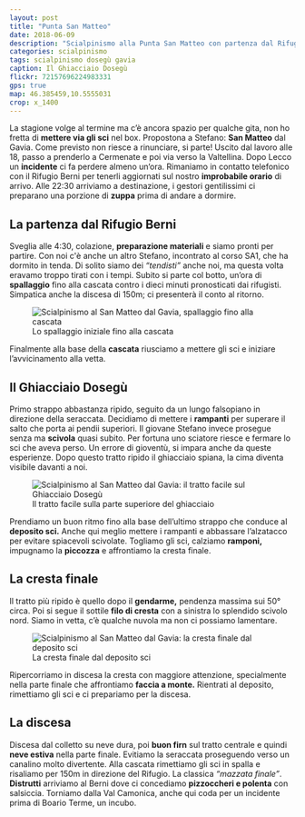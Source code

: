 ```yaml
---
layout: post
title: "Punta San Matteo"
date: 2018-06-09
description: "Scialpinismo alla Punta San Matteo con partenza dal Rifugio Berni nei pressi del Passo Gavia"
categories: scialpinismo
tags: scialpinismo dosegù gavia 
caption: Il Ghiacciaio Dosegù
flickr: 72157696224983331
gps: true
map: 46.385459,10.5555031
crop: x_1400
---
```


La stagione volge al termine ma c’è ancora spazio per qualche gita, non ho fretta di **mettere via gli sci** nel box. Propostona a Stefano: **San Matteo** dal Gavia. Come previsto non riesce a rinunciare, si parte!
Uscito dal lavoro alle 18, passo a prenderlo a Cermenate e poi via verso la Valtellina. Dopo Lecco un **incidente** ci fa perdere almeno un‘ora. Rimaniamo in contatto telefonico con il Rifugio Berni per tenerli aggiornati sul nostro **improbabile orario** di arrivo. Alle 22:30 arriviamo a destinazione, i gestori gentilissimi ci preparano una porzione di **zuppa** prima di andare a dormire.

## La partenza dal Rifugio Berni

Sveglia alle 4:30, colazione, **preparazione materiali** e siamo pronti per partire. Con noi c'è anche un altro Stefano, incontrato al corso SA1, che ha dormito in tenda. Di solito siamo dei *“tendisti”* anche noi, ma questa volta eravamo troppo tirati con i tempi. Subito si parte col botto, un’ora di **spallaggio** fino alla cascata contro i dieci minuti pronosticati dai rifugisti. Simpatica anche la discesa di 150m; ci presenterà il conto al ritorno.

<figure>
    <img src="https://farm2.staticflickr.com/1728/42710020782_ca3bd26426_c.jpg" alt="Scialpinismo al San Matteo dal Gavia, spallaggio fino alla cascata" /> 
    <figcaption>Lo spallaggio iniziale fino alla cascata</figcaption>
</figure>

Finalmente alla base della **cascata** riusciamo a mettere gli sci e iniziare l’avvicinamento alla vetta.

## Il Ghiacciaio Dosegù

Primo strappo abbastanza ripido, seguito da un lungo falsopiano in direzione della seraccata. Decidiamo di mettere i **rampanti** per superare il salto che porta ai pendii superiori. Il giovane Stefano invece prosegue senza ma **scivola** quasi subito. Per fortuna uno sciatore riesce e fermare lo sci che aveva perso. Un errore di gioventù, si impara anche da queste esperienze. Dopo questo tratto ripido il ghiacciaio spiana, la cima diventa visibile davanti a noi. 

<figure>
    <img src="https://farm2.staticflickr.com/1755/28885697568_3eb8d1c9bc_c.jpg" alt="Scialpinismo al San Matteo dal Gavia: il tratto facile sul Ghiacciaio Dosegù" /> 
    <figcaption>Il tratto facile sulla parte superiore del ghiacciaio</figcaption>
</figure>
 
Prendiamo un buon ritmo fino alla base dell’ultimo strappo che conduce al **deposito sci.** Anche qui meglio mettere i rampanti e abbassare l’alzatacco per evitare spiacevoli scivolate. Togliamo gli sci, calziamo **ramponi,** impugnamo la **piccozza** e affrontiamo la cresta finale.

## La cresta finale

Il tratto più ripido è quello dopo il **gendarme,** pendenza massima sui 50° circa. Poi si segue il sottile **filo di cresta** con a sinistra lo splendido scivolo nord. Siamo in vetta, c’è qualche nuvola ma non ci possiamo lamentare. 

<figure>
    <img src="https://farm2.staticflickr.com/1749/41859162315_86b29bb141_c.jpg" alt="Scialpinismo al San Matteo dal Gavia: la cresta finale dal deposito sci" /> 
    <figcaption>La cresta finale dal deposito sci</figcaption>
</figure>

Ripercorriamo in discesa la cresta con maggiore attenzione, specialmente nella parte finale che affrontiamo **faccia a monte.** Rientrati al deposito, rimettiamo gli sci e ci prepariamo per la discesa.

## La discesa

Discesa dal colletto su neve dura, poi **buon firn** sul tratto centrale e quindi **neve estiva** nella parte finale. Evitiamo la seraccata proseguendo verso un canalino molto divertente. Alla cascata rimettiamo gli sci in spalla e risaliamo per 150m in direzione del Rifugio. La classica *“mazzata finale”*. **Distrutti** arriviamo al Berni dove ci concediamo **pizzoccheri e polenta** con salsiccia. Torniamo dalla Val Camonica, anche qui coda per un incidente prima di Boario Terme, un incubo.
